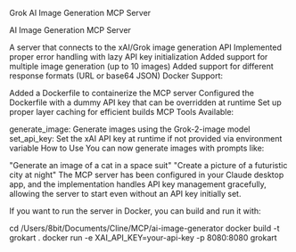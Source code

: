 Grok AI Image Generation MCP Server 


AI Image Generation MCP Server

A server that connects to the xAI/Grok image generation API
Implemented proper error handling with lazy API key initialization
Added support for multiple image generation (up to 10 images)
Added support for different response formats (URL or base64 JSON)
Docker Support:

Added a Dockerfile to containerize the MCP server
Configured the Dockerfile with a dummy API key that can be overridden at runtime
Set up proper layer caching for efficient builds
MCP Tools Available:

generate_image: Generate images using the Grok-2-image model
set_api_key: Set the xAI API key at runtime if not provided via environment variable
How to Use
You can now generate images with prompts like:

"Generate an image of a cat in a space suit"
"Create a picture of a futuristic city at night"
The MCP server has been configured in your Claude desktop app, and the implementation handles API key management gracefully, allowing the server to start even without an API key initially set.

If you want to run the server in Docker, you can build and run it with:

cd /Users/8bit/Documents/Cline/MCP/ai-image-generator
docker build -t grokart .
docker run -e XAI_API_KEY=your-api-key -p 8080:8080 grokart
